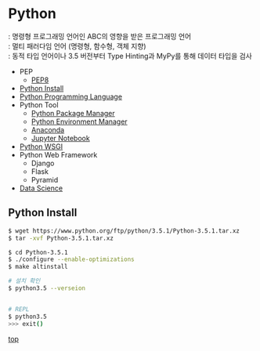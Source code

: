 # Python
: 명령형 프로그래밍 언어인 ABC의 영향을 받은 프로그래밍 언어    
: 멀티 패러다임 언어 (명령형, 함수형, 객체 지향)        
: 동적 타입 언어이나 3.5 버전부터 Type Hinting과 MyPy를 통해 데이터 타입을 검사        

- PEP
    - [PEP8](./pep8.md)
- [Python Install](#python-install)
- [Python Programming Language](./python-basic/)
- Python Tool
    - [Python Package Manager](./python-tool/pyhton-package-manager.md)
    - [Python Environment Manager](./python-tool/python-environment-manager.md)
    - [Anaconda](./python-tool/anaconda.md)
    - [Jupyter Notebook](./python-tool/jupyter-notebook.md)
- [Python WSGI](./wsgi.md)
- Python Web Framework
    - Django
    - Flask
    - Pyramid
- [Data Science](./python-data-science/)



## Python Install

```bash
$ wget https://www.python.org/ftp/python/3.5.1/Python-3.5.1.tar.xz
$ tar -xvf Python-3.5.1.tar.xz

$ cd Python-3.5.1
$ ./configure --enable-optimizations
$ make altinstall

# 설치 확인
$ python3.5 --verseion


# REPL
$ python3.5
>>> exit()
```



[top](#)
